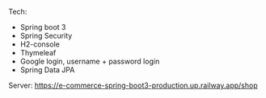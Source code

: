 Tech:
+ Spring boot 3
+ Spring Security
+ H2-console
+ Thymeleaf
+ Google login, username + password login
+ Spring Data JPA 

Server: https://e-commerce-spring-boot3-production.up.railway.app/shop
